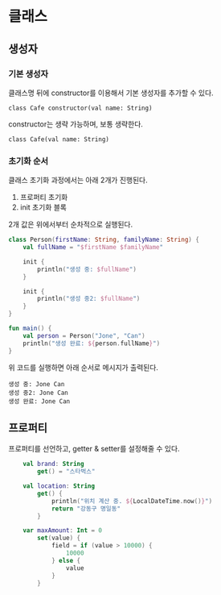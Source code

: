 # 클래스
## 생성자
### 기본 생성자
클래스명 뒤에 constructor를 이용해서 기본 생성자를 추가할 수 있다.
```kotin
class Cafe constructor(val name: String)
```

constructor는 생략 가능하며, 보통 생략한다. 
```
class Cafe(val name: String)
```

### 초기화 순서
클래스 초기화 과정에서는 아래 2개가 진행된다. 
1. 프로퍼티 초기화
2. init 초기화 블록

2개 값은 위에서부터 순차적으로 실행된다. 

```kotlin
class Person(firstName: String, familyName: String) {
    val fullName = "$firstName $familyName"

    init {
        println("생성 중: $fullName")
    }

    init {
        println("생성 중2: $fullName")
    }
}

fun main() {
    val person = Person("Jone", "Can")
    println("생성 완료: ${person.fullName}")
}
```
위 코드를 실행하면 아래 순서로 메시지가 출력된다. 
```
생성 중: Jone Can
생성 중2: Jone Can
생성 완료: Jone Can
```

## 프로퍼티
프로퍼티를 선언하고, getter & setter를 설정해줄 수 있다.
```kotlin
    val brand: String
        get() = "스타벅스"

    val location: String
        get() {
            println("위치 계산 중. ${LocalDateTime.now()}")
            return "강동구 명일동"
        }

    var maxAmount: Int = 0
        set(value) {
            field = if (value > 10000) {
                10000
            } else {
                value
            }
        }
```